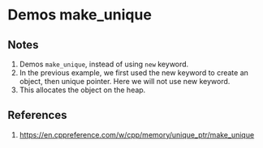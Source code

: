 # Demos make_unique

## Notes
1. Demos `make_unique`, instead of using `new` keyword.
2. In the previous example, we first used the new keyword to create an object, then unique pointer. Here we will not use new keyword.
3. This allocates the object on the heap.

## References

1. https://en.cppreference.com/w/cpp/memory/unique_ptr/make_unique



